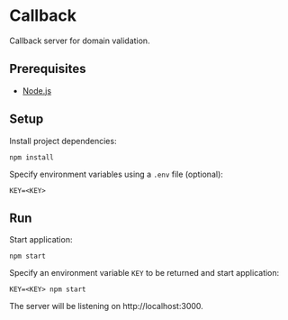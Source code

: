 # Callback

Callback server for domain validation.

## Prerequisites

- [Node.js](http://nodejs.org)

## Setup

Install project dependencies:

```
npm install
```

Specify environment variables using a `.env` file (optional):

```
KEY=<KEY>
```

## Run

Start application:

```
npm start
```

Specify an environment variable `KEY` to be returned and start application:

```
KEY=<KEY> npm start
```

The server will be listening on http://localhost:3000.
